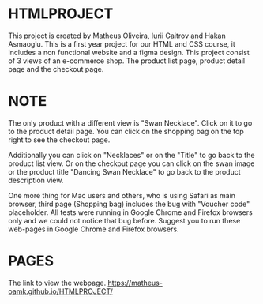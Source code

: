 # HTMLPROJECT

This project is created by Matheus Oliveira, Iurii Gaitrov and Hakan Asmaoglu.
This is a first year project for our HTML and CSS course, it includes a non functional website and a figma design.
This project consist of 3 views of an e-commerce shop. The product list page, product detail page and the checkout page.

# NOTE

The only product with a different view is "Swan Necklace". Click on it to go to the product detail page.
You can click on the shopping bag on the top right to see the checkout page.

Additionally you can click on "Necklaces" or on the "Title" to go back to the product list view.
Or on the checkout page you can click on the swan image or the product title "Dancing Swan Necklace" to go back to the product description view.

One more thing for Mac users and others, who is using Safari as main browser, third page (Shopping bag) includes the bug with "Voucher code" placeholder. All tests were running in Google Chrome and Firefox browsers only and we could not notice that bug before. Suggest you to run these web-pages in Google Chrome and Firefox browsers.

# PAGES

The link to view the webpage.
https://matheus-oamk.github.io/HTMLPROJECT/
